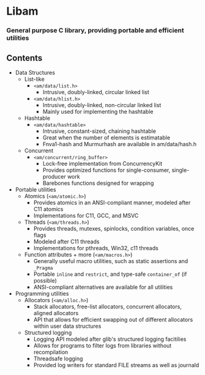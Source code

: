 
# Libam
### General purpose C library, providing portable and efficient utilities

## Contents

- Data Structures
    * List-like
        - `<am/data/list.h>`
            * Intrusive, doubly-linked, circular linked list
        - `<am/data/hlist.h>` 
            * Intrusive, doubly-linked, non-circular linked list
            * Mainly used for implementing the hashtable
    * Hashtable
        - `<am/data/hashtable>`
            * Intrusive, constant-sized, chaining hashtable
            * Great when the number of elements is estimatable
            * Fnva1-hash and Murmurhash are available in am/data/hash.h
    * Concurrent
        - `<am/concurrent/ring_buffer>`
            * Lock-free implementation from ConcurrencyKit
            * Provides optimized functions for single-consumer, single-producer work
            * Barebones functions designed for wrapping
-   Portable utilities
    * Atomics (`<am/atomic.h>`)
        - Provides atomics in an ANSI-compliant manner, modeled after C11 atomics
        - Implementations for C11, GCC, and MSVC
    * Threads (`<am/threads.h>`)
        - Provides threads, mutexes, spinlocks, condition variables, once flags
        - Modeled after C11 threads
        - Implementations for pthreads, Win32, c11 threads
    * Function attributes + more (`<am/macros.h>`)
        - Generally useful macro utilities, such as static assertions and `_Pragma`
        - Portable `inline` and `restrict`, and type-safe `container_of` (if possible)
        - ANSI-compliant alternatives are available for all utilities
- Programming utilities
    * Allocators (`<am/alloc.h>`)
        - Stack allocators, free-list allocators, concurrent allocators, aligned allocators
        - API that allows for efficient swapping out of different allocators within user data structures
    * Structured logging
        - Logging API modeled after glib's structured logging facitilies
        - Allows for programs to filter logs from libraries without recompilation
        - Threadsafe logging
        - Provided log writers for standard FILE streams as well as journald
